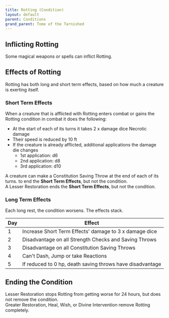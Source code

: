 ```yaml
---
title: Rotting (Condition)
layout: default
parent: Conditions
grand_parent: Tome of the Tarnished
---
```

## Inflicting Rotting
Some magical weapons or spells can inflict Rotting.
## Effects of Rotting
Rotting has both long and short term effects, based on how much a creature is exerting itself. 

### Short Term Effects
When a creature that is afflicted with Rotting enters combat or gains the Rotting condition in combat it does the following:
- At the start of each of its turns it takes 2 x damage dice Necrotic damage
- Their speed is reduced by 10 ft
- If the creature is already afflicted, additional applications the damage die changes
	- 1st application: d6
	- 2nd application: d8
	- 3rd application: d10

A creature can make a Constitution Saving Throw at the end of each of its turns. to end the **Short Term Effects**, but not the condition.  
A Lesser Restoration ends the **Short Term Effects**, but not the condition.

### Long Term Effects
Each long rest, the condition worsens. The effects stack.

| Day | Effect                                                    |
| --- | --------------------------------------------------------- |
| 1   | Increase Short Term Effects' damage to 3 x damage dice    |
| 2   | Disadvantage on all Strength Checks and Saving Throws     |
| 3   | Disadvantage on all Constitution Saving Throws            |
| 4   | Can't Dash, Jump or take Reactions                        |
| 5   | If reduced to 0 hp, death saving throws have disadvantage |
## Ending the Condition
Lesser Restoration stops Rotting from getting worse for 24 hours, but does not remove the condition.  
Greater Restoration, Heal, Wish, or Divine Intervention remove Rotting completely.

